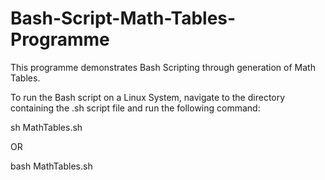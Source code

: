 # Bash-Script-Math-Tables-Programme
This programme demonstrates Bash Scripting through generation of Math Tables.

To run the Bash script on a Linux System, navigate to the directory containing the .sh script file and run the following command:

sh MathTables.sh

OR

bash MathTables.sh





